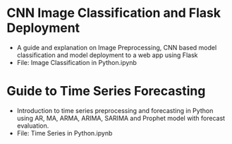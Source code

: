 # CNN Image Classification and Flask Deployment
- A guide and explanation on Image Preprocessing, CNN based model classification and model deployment to a web app using Flask
- File: Image Classification in Python.ipynb

# Guide to Time Series Forecasting
- Introduction to time series preprocessing and forecasting in Python using AR, MA, ARMA, ARIMA, SARIMA and Prophet model with forecast evaluation.
- File: Time Series in Python.ipynb
